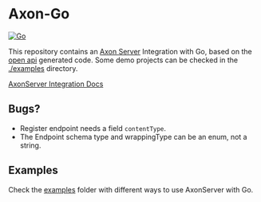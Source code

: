 # Axon-Go

[![Go](https://github.com/manuelarte/axonserver-connector-go/actions/workflows/go.yml/badge.svg)](https://github.com/manuelarte/axon-go/actions/workflows/go.yml)

This repository contains an [Axon Server][axon-server] Integration with Go, based on the [open api][axon-server-integration-swagger-ui] generated code.
Some demo projects can be checked in the [./examples](./examples) directory.

[AxonServer Integration Docs](https://docs.axoniq.io/axon-server-reference/v2025.0/axon-server/administration/integration/)

## Bugs?

+ Register endpoint needs a field `contentType`.
+ The Endpoint schema type and wrappingType can be an enum, not a string.

## Examples

Check the [examples](./examples) folder with different ways to use AxonServer with Go.


[axon-server]: https://axoniq.io/product-overview/axon-server
[axon-server-integration-swagger-ui]: http://localhost:8024/swagger-ui/index.html?urls.primaryName=Axon+Server+API+-+Integration#/
